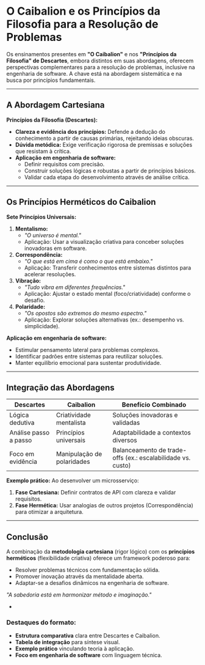 # O Caibalion e os Princípios da Filosofia para a Resolução de Problemas

Os ensinamentos presentes em **"O Caibalion"** e nos **"Princípios da Filosofia" de Descartes**, embora distintos em suas abordagens, oferecem perspectivas complementares para a resolução de problemas, inclusive na engenharia de software. A chave está na abordagem sistemática e na busca por princípios fundamentais.

---

## A Abordagem Cartesiana

**Princípios da Filosofia (Descartes):**

- **Clareza e evidência dos princípios:**
  Defende a dedução do conhecimento a partir de causas primárias, rejeitando ideias obscuras.
- **Dúvida metódica:**
  Exige verificação rigorosa de premissas e soluções que resistam à crítica.
- **Aplicação em engenharia de software:**
  - Definir requisitos com precisão.
  - Construir soluções lógicas e robustas a partir de princípios básicos.
  - Validar cada etapa do desenvolvimento através de análise crítica.

---

## Os Princípios Herméticos do Caibalion

**Sete Princípios Universais:**

1. **Mentalismo:**
   - _"O universo é mental."_
   - Aplicação: Usar a visualização criativa para conceber soluções inovadoras em software.
2. **Correspondência:**
   - _"O que está em cima é como o que está embaixo."_
   - Aplicação: Transferir conhecimentos entre sistemas distintos para acelerar resoluções.
3. **Vibração:**
   - _"Tudo vibra em diferentes frequências."_
   - Aplicação: Ajustar o estado mental (foco/criatividade) conforme o desafio.
4. **Polaridade:**
   - _"Os opostos são extremos do mesmo espectro."_
   - Aplicação: Explorar soluções alternativas (ex.: desempenho vs. simplicidade).

**Aplicação em engenharia de software:**

- Estimular pensamento lateral para problemas complexos.
- Identificar padrões entre sistemas para reutilizar soluções.
- Manter equilíbrio emocional para sustentar produtividade.

---

## Integração das Abordagens

| **Descartes**         | **Caibalion**              | **Benefício Combinado**                                     |
| --------------------- | -------------------------- | ----------------------------------------------------------- |
| Lógica dedutiva       | Criatividade mentalista    | Soluções inovadoras e validadas                             |
| Análise passo a passo | Princípios universais      | Adaptabilidade a contextos diversos                         |
| Foco em evidência     | Manipulação de polaridades | Balanceamento de trade-offs (ex.: escalabilidade vs. custo) |

**Exemplo prático:**
Ao desenvolver um microsserviço:

1. **Fase Cartesiana:** Definir contratos de API com clareza e validar requisitos.
2. **Fase Hermética:** Usar analogias de outros projetos (Correspondência) para otimizar a arquitetura.

---

## Conclusão

A combinação da **metodologia cartesiana** (rigor lógico) com os **princípios herméticos** (flexibilidade criativa) oferece um framework poderoso para:

- Resolver problemas técnicos com fundamentação sólida.
- Promover inovação através da mentalidade aberta.
- Adaptar-se a desafios dinâmicos na engenharia de software.

_"A sabedoria está em harmonizar método e imaginação."_

-

### Destaques do formato:

- **Estrutura comparativa** clara entre Descartes e Caibalion.
- **Tabela de integração** para síntese visual.
- **Exemplo prático** vinculando teoria à aplicação.
- **Foco em engenharia de software** com linguagem técnica.
